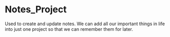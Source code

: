 # Notes_Project
Used to create and update notes. We can add all our important things in life into just one project so that we can remember them for later.

